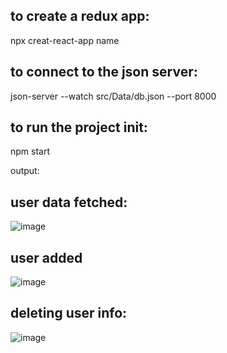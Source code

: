 ## to create a redux app:
npx creat-react-app name

## to connect to the json server:
json-server --watch src/Data/db.json --port 8000

## to run the project init:
npm start

output:
## user data fetched:
![image](https://github.com/Rohitap132/redux-crud/assets/136168201/79ada611-81df-4d5c-9a69-77e2061c228b)

## user added
![image](https://github.com/Rohitap132/redux-crud/assets/136168201/51db96c3-2b9e-4df3-b10a-0177eb737a2b)

## deleting user info:
![image](https://github.com/Rohitap132/redux-crud/assets/136168201/bb4bc4e9-ee45-4254-8614-3b89de778f8f)


